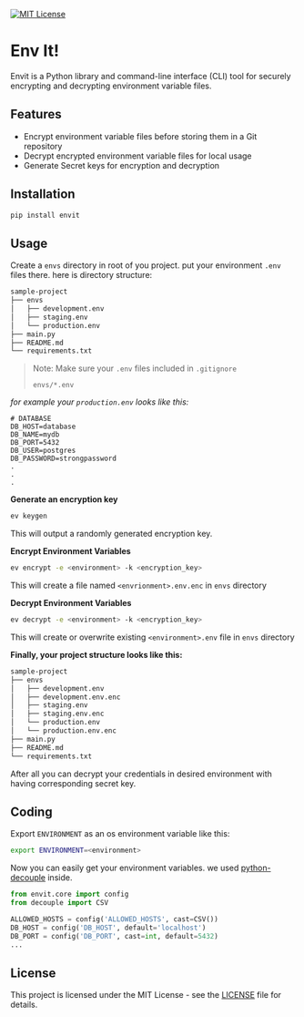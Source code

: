 [![MIT License](https://img.shields.io/badge/License-MIT-green.svg)](https://choosealicense.com/licenses/mit/)

# Env It!

Envit is a Python library and command-line interface (CLI) tool for securely encrypting and decrypting environment variable files.

## Features

- Encrypt environment variable files before storing them in a Git repository
- Decrypt encrypted environment variable files for local usage
- Generate Secret keys for encryption and decryption

## Installation
```bash
pip install envit
```

## Usage

Create a `envs` directory in root of you project. put your environment `.env` files there.
here is directory structure:
```bash
sample-project
├── envs
│   ├── development.env
│   ├── staging.env
│   └── production.env
├── main.py
├── README.md
└── requirements.txt
```

> Note: Make sure your `.env` files included in `.gitignore`
>    ```gitignore
>    envs/*.env
>    ```

*for example your `production.env` looks like this:*
```text
# DATABASE
DB_HOST=database
DB_NAME=mydb
DB_PORT=5432
DB_USER=postgres
DB_PASSWORD=strongpassword
.
.
.
```

**Generate an encryption key**

```bash
ev keygen
```
This will output a randomly generated encryption key.

**Encrypt Environment Variables**

```bash
ev encrypt -e <environment> -k <encryption_key>
```
This will create a file named `<envrionment>.env.enc` in `envs` directory

**Decrypt Environment Variables**

```bash
ev decrypt -e <environment> -k <encryption_key>
```
This will create or overwrite existing `<environment>.env` file in `envs` directory

**Finally, your project structure looks like this:**
```bash
sample-project
├── envs
│   ├── development.env
│   ├── development.env.enc
│   ├── staging.env
│   ├── staging.env.enc
│   └── production.env
│   └── production.env.enc
├── main.py
├── README.md
└── requirements.txt
```

After all you can decrypt your credentials in desired environment with having corresponding secret key.

## Coding
Export `ENVIRONMENT` as an os environment variable like this:
```bash
export ENVIRONMENT=<environment>
```
Now you can easily get your environment variables. we used [python-decouple](https://pypi.org/project/python-decouple/) inside.

```python
from envit.core import config
from decouple import CSV

ALLOWED_HOSTS = config('ALLOWED_HOSTS', cast=CSV())
DB_HOST = config('DB_HOST', default='localhost')
DB_PORT = config('DB_PORT', cast=int, default=5432)
...
```

## License

This project is licensed under the MIT License - see the [LICENSE](LICENSE) file for details.
